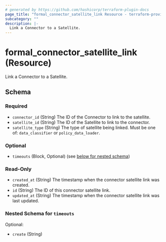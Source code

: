 ```yaml
---
# generated by https://github.com/hashicorp/terraform-plugin-docs
page_title: "formal_connector_satellite_link Resource - terraform-provider-formal"
subcategory: ""
description: |-
  Link a Connector to a Satellite.
---
```


# formal_connector_satellite_link (Resource)

Link a Connector to a Satellite.



<!-- schema generated by tfplugindocs -->
## Schema

### Required

- `connector_id` (String) The ID of the Connector to link to the satellite.
- `satellite_id` (String) The ID of the Satellite to link to the connector.
- `satellite_type` (String) The type of satellite being linked. Must be one of: `data_classifier` or `policy_data_loader`.

### Optional

- `timeouts` (Block, Optional) (see [below for nested schema](#nestedblock--timeouts))

### Read-Only

- `created_at` (String) The timestamp when the connector satellite link was created.
- `id` (String) The ID of this connector satellite link.
- `updated_at` (String) The timestamp when the connector satellite link was last updated.

<a id="nestedblock--timeouts"></a>
### Nested Schema for `timeouts`

Optional:

- `create` (String)
